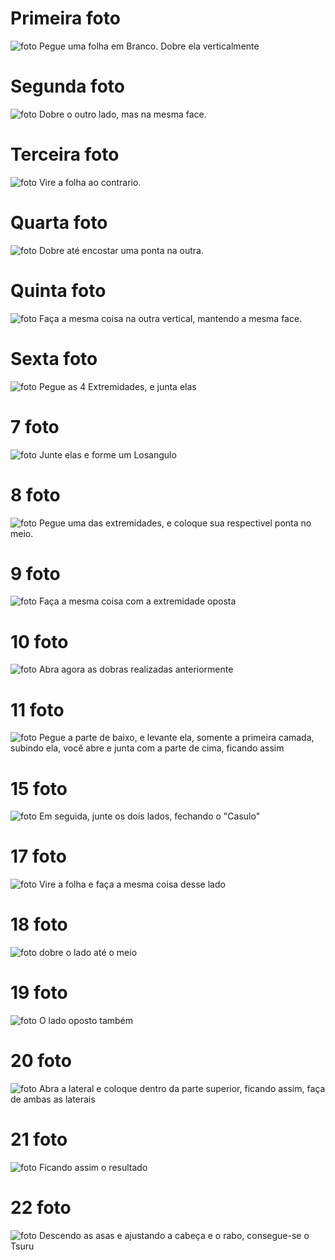 
# Primeira foto
![foto](fotos/foto1.png)
Pegue uma folha em Branco. Dobre ela verticalmente
# Segunda foto
![foto](fotos/foto2.png)
Dobre o outro lado, mas na mesma face.
# Terceira foto
![foto](fotos/foto3.png)
Vire a folha ao contrario.
# Quarta foto
![foto](fotos/foto4.png)
Dobre até encostar uma ponta na outra.
# Quinta foto
![foto](fotos/foto5.png)
Faça a mesma coisa na outra vertical, mantendo a mesma face.
# Sexta foto
![foto](fotos/foto6.png)
Pegue as 4 Extremidades, e junta elas
# 7 foto
![foto](fotos/foto7.png)
Junte elas e forme um Losangulo
# 8 foto
![foto](fotos/foto8.png)
Pegue uma das extremidades, e coloque sua respectivel ponta no meio.
# 9 foto
![foto](fotos/foto9.png)
Faça a mesma coisa com a extremidade oposta
# 10 foto
![foto](fotos/foto11.png)
Abra agora as dobras realizadas anteriormente
# 11 foto
![foto](fotos/foto12.png)
Pegue a parte de baixo, e levante ela, somente a primeira camada, subindo ela, você abre e junta com a parte de cima, ficando assim
# 15 foto
![foto](fotos/foto16.png)
Em seguida, junte os dois lados, fechando o "Casulo"
# 17 foto
![foto](fotos/foto18.png)
Vire a folha e faça a mesma coisa desse lado
# 18 foto
![foto](fotos/foto19.png)
dobre o lado até o meio
# 19 foto
![foto](fotos/foto20.png)
O lado oposto também
# 20 foto
![foto](fotos/foto21.png)
Abra a lateral e coloque dentro da parte superior, ficando assim, faça de ambas as laterais
# 21 foto
![foto](fotos/foto22.png)
Ficando assim o resultado
# 22 foto
![foto](fotos/foto23.png)
Descendo as asas e ajustando a cabeça e o rabo, consegue-se o Tsuru



